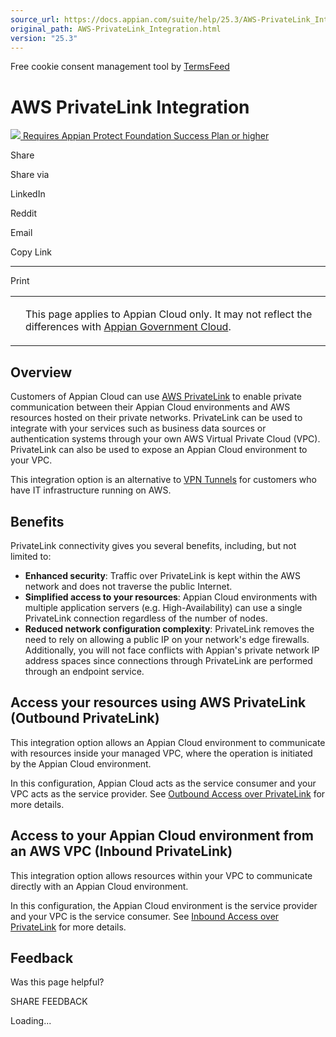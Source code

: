 ```yaml
---
source_url: https://docs.appian.com/suite/help/25.3/AWS-PrivateLink_Integration.html
original_path: AWS-PrivateLink_Integration.html
version: "25.3"
---
```


Free cookie consent management tool by [TermsFeed](https://www.termsfeed.com/)

# AWS PrivateLink Integration

 [![](images/appian-protect.png) Requires Appian Protect Foundation Success Plan or higher](
                /suite/help/25.3/Appian_Protect.html
              )

Share

Share via

LinkedIn

Reddit

Email

Copy Link

* * *

Print

<table><tbody><tr><td><i class="bi bi-clouds" aria-hidden="true"></i></td><td><p>This page applies to Appian Cloud only. It may not reflect the differences with <a href="/suite/help/25.3/appian-government-cloud-overview.html">Appian Government Cloud</a>.</p></td></tr></tbody></table>

## Overview

Customers of Appian Cloud can use [AWS PrivateLink](https://aws.amazon.com/privatelink/) to enable private communication between their Appian Cloud environments and AWS resources hosted on their private networks. PrivateLink can be used to integrate with your services such as business data sources or authentication systems through your own AWS Virtual Private Cloud (VPC). PrivateLink can also be used to expose an Appian Cloud environment to your VPC.

This integration option is an alternative to [VPN Tunnels](Cloud_VPN_Integration.html) for customers who have IT infrastructure running on AWS.

## Benefits

PrivateLink connectivity gives you several benefits, including, but not limited to:

-   **Enhanced security**: Traffic over PrivateLink is kept within the AWS network and does not traverse the public Internet.
-   **Simplified access to your resources**: Appian Cloud environments with multiple application servers (e.g. High-Availability) can use a single PrivateLink connection regardless of the number of nodes.
-   **Reduced network configuration complexity**: PrivateLink removes the need to rely on allowing a public IP on your network's edge firewalls. Additionally, you will not face conflicts with Appian's private network IP address spaces since connections through PrivateLink are performed through an endpoint service.

## Access your resources using AWS PrivateLink (Outbound PrivateLink)

This integration option allows an Appian Cloud environment to communicate with resources inside your managed VPC, where the operation is initiated by the Appian Cloud environment.

In this configuration, Appian Cloud acts as the service consumer and your VPC acts as the service provider. See [Outbound Access over PrivateLink](Access_Customer_VPC_using_AWS_PrivateLink.html) for more details.

## Access to your Appian Cloud environment from an AWS VPC (Inbound PrivateLink)

This integration option allows resources within your VPC to communicate directly with an Appian Cloud environment.

In this configuration, the Appian Cloud environment is the service provider and your VPC is the service consumer. See [Inbound Access over PrivateLink](Access_Appian_Cloud_instance_using_AWS_PrivateLink.html) for more details.

## Feedback

Was this page helpful?

SHARE FEEDBACK

Loading...